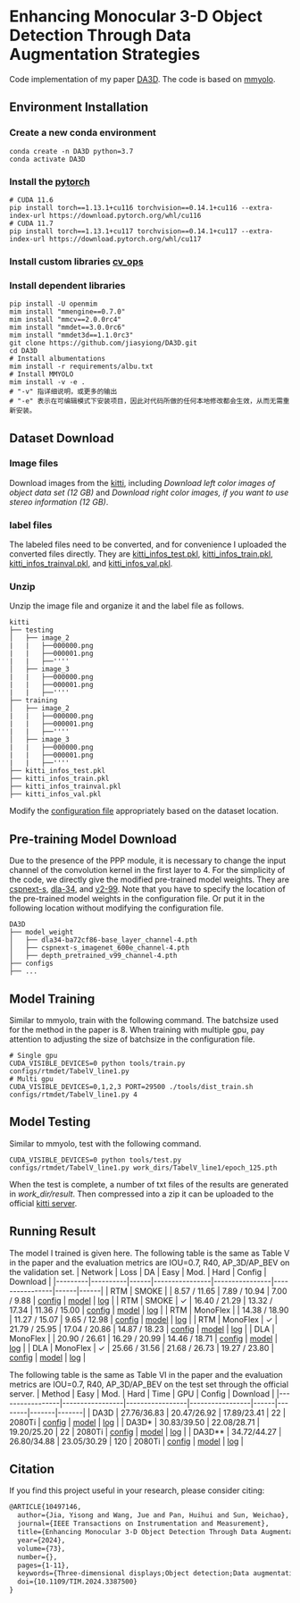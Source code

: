 # Enhancing Monocular 3-D Object Detection Through Data Augmentation Strategies
Code implementation of my paper [DA3D](https://ieeexplore.ieee.org/abstract/document/10497146). The code is based on [mmyolo](https://github.com/open-mmlab/mmyolo).
## Environment Installation

### Create a new conda environment
```shell
conda create -n DA3D python=3.7
conda activate DA3D
```
### Install the [pytorch](https://pytorch.org/get-started/previous-versions/)
```shell
# CUDA 11.6
pip install torch==1.13.1+cu116 torchvision==0.14.1+cu116 --extra-index-url https://download.pytorch.org/whl/cu116
# CUDA 11.7
pip install torch==1.13.1+cu117 torchvision==0.14.1+cu117 --extra-index-url https://download.pytorch.org/whl/cu117
```
### Install custom libraries [cv_ops](https://github.com/jiayisong/cv_ops)
### Install dependent libraries
```shell
pip install -U openmim
mim install "mmengine==0.7.0"
mim install "mmcv==2.0.0rc4"
mim install "mmdet==3.0.0rc6"
mim install "mmdet3d==1.1.0rc3"
git clone https://github.com/jiasyiong/DA3D.git
cd DA3D
# Install albumentations
mim install -r requirements/albu.txt
# Install MMYOLO
mim install -v -e .
# "-v" 指详细说明，或更多的输出
# "-e" 表示在可编辑模式下安装项目，因此对代码所做的任何本地修改都会生效，从而无需重新安装。
```
## Dataset Download
### Image files
Download images from the [kitti](https://www.cvlibs.net/datasets/kitti/eval_object.php?obj_benchmark=3d), including 
*Download left color images of object data set (12 GB)*
and
*Download right color images, if you want to use stereo information (12 GB)*.
### label files
The labeled files need to be converted, and for convenience I uploaded the converted files directly. They are [kitti_infos_test.pkl](https://drive.google.com/file/d/17O_z-XXaxNZN-jxJn3OD9nkOZV29jtNg/view?usp=sharing), [kitti_infos_train.pkl](https://drive.google.com/file/d/1WKZzsdcAjg9EVeLXLa5wAMbsZ4pxCRQU/view?usp=sharing), [kitti_infos_trainval.pkl](https://drive.google.com/file/d/1YkTG-_hG1T_eH5R43iVQrUYKw2-CU2Sc/view?usp=sharing), and [kitti_infos_val.pkl](https://drive.google.com/file/d/1vbMq9bXo5w6B-ynoznIFGsU-vVhZUhRK/view?usp=sharing).
### Unzip
Unzip the image file and organize it and the label file as follows.
```
kitti
├── testing
│   ├── image_2
|   |   ├──000000.png
|   |   ├──000001.png
|   |   ├──''''
│   ├── image_3
|   |   ├──000000.png
|   |   ├──000001.png
|   |   ├──''''
├── training
│   ├── image_2
|   |   ├──000000.png
|   |   ├──000001.png
|   |   ├──''''
│   ├── image_3
|   |   ├──000000.png
|   |   ├──000001.png
|   |   ├──''''
├── kitti_infos_test.pkl
├── kitti_infos_train.pkl
├── kitti_infos_trainval.pkl
├── kitti_infos_val.pkl
```
Modify the [configuration file](configs/rtmdet/det3d/rtmdet-3d_base.py#L22) appropriately based on the dataset location.
## Pre-training Model Download
Due to the presence of the PPP module, it is necessary to change the input channel of the convolution kernel in the first layer to 4. For the simplicity of the code, we directly give the modified pre-trained model weights. They are [cspnext-s](https://drive.google.com/file/d/1Rr3jS5US2k7eqyatphlTiU1pmVV1tB14/view?usp=sharing), [dla-34](https://drive.google.com/file/d/1lPiIZ2UtqyQURDSdyEmChTEIPeRFueOs/view?usp=sharing), and [v2-99](https://drive.google.com/file/d/1Xh5YKZQ81q9aU6hFP2ZC5TdWjd5eESzo/view?usp=sharing). Note that you have to specify the location of the pre-trained model weights in the configuration file. Or put it in the following location without modifying the configuration file.
```
DA3D
├── model_weight
│   ├── dla34-ba72cf86-base_layer_channel-4.pth
│   ├── cspnext-s_imagenet_600e_channel-4.pth
│   ├── depth_pretrained_v99_channel-4.pth
├── configs
├── ...
```
## Model Training
Similar to mmyolo, train with the following command. The batchsize used for the method in the paper is 8. When training with multiple gpu, pay attention to adjusting the size of batchsize in the configuration file.
```shell
# Single gpu
CUDA_VISIBLE_DEVICES=0 python tools/train.py configs/rtmdet/TabelV_line1.py
# Multi gpu
CUDA_VISIBLE_DEVICES=0,1,2,3 PORT=29500 ./tools/dist_train.sh configs/rtmdet/TabelV_line1.py 4
```


## Model Testing
Similar to mmyolo, test with the following command. 
```shell
CUDA_VISIBLE_DEVICES=0 python tools/test.py configs/rtmdet/TabelV_line1.py work_dirs/TabelV_line1/epoch_125.pth
```
When the test is complete, a number of txt files of the results are generated in *work_dir/result*. Then compressed into a zip it can be uploaded to the official [kitti server](https://www.cvlibs.net/datasets/kitti/user_submit.php).

## Running Result
The model I trained is given here. The following table is the same as Table V in the paper and the evaluation metrics are IOU=0.7, R40, AP_3D/AP_BEV on the validation set. 
| Network | Loss     | DA   | Easy           | Mod.           | Hard           |  Config  |  Download  |
|---------|----------|------|----------------|----------------|----------------|------|------|
| RTM     | SMOKE    |      | 8.57 / 11.65   | 7.89 / 10.94   | 7.00 / 9.88    | [config](configs/rtmdet/det3d/TableV_line1.py) | [model](https://drive.google.com/file/d/1zZXUzEj7t7tkEf1Lb8t4KcSqnGwvobNq/view?usp=sharing) \| [log](https://drive.google.com/file/d/1AMwjL0HOcf850uqApsQZfIBF50_fswf2/view?usp=sharing) |
| RTM     | SMOKE    | ✓    | 16.40 / 21.29  | 13.32 / 17.34  | 11.36 / 15.00  | [config](configs/rtmdet/det3d/TableV_line2.py) | [model](https://drive.google.com/file/d/1ZTdEGldUw06ocKgR_i2mfDwyFAf5dP0l/view?usp=sharing) \| [log](https://drive.google.com/file/d/1MDv6GF6eYEborwS0q3XCNK6lVRydG_1P/view?usp=sharing) |
| RTM     | MonoFlex |      | 14.38 / 18.90  | 11.27 / 15.07  | 9.65 / 12.98   | [config](configs/rtmdet/det3d/TableV_line3.py) | [model](https://drive.google.com/file/d/191CXdstSPyN_jgsRoZWJ2g8CiVEaR8Zx/view?usp=sharing) \| [log](https://drive.google.com/file/d/1U12dAQi9TZLOeYJBRrl5JcQD-5CAOqsK/view?usp=sharing) |
| RTM     | MonoFlex | ✓    | 21.79 / 25.95  | 17.04 / 20.86  | 14.87 / 18.23  | [config](configs/rtmdet/det3d/TableV_line4.py) | [model]() \| [log]() |
| DLA     | MonoFlex |      | 20.90 / 26.61  | 16.29 / 20.99  | 14.46 / 18.71  | [config](configs/rtmdet/det3d/TableV_line5.py) | [model]() \| [log]() |
| DLA     | MonoFlex | ✓    | 25.66 / 31.56  | 21.68 / 26.73  | 19.27 / 23.80  | [config](configs/rtmdet/det3d/TableV_line6.py) | [model]() \| [log]() |


The following table is the same as Table VI in the paper and the evaluation metrics are IOU=0.7, R40, AP_3D/AP_BEV on the test set through the official server. 
| Method          | Easy           | Mod.           | Hard            | Time | GPU    |  Config  |  Download  |
|-----------------|-----------------|-----------------|-----------------|------|--------|-------|-------|
| DA3D     | 27.76/36.83     | 20.47/26.92     | 17.89/23.41     | 22   | 2080Ti | [config](configs/rtmdet/det3d/TableVI_line1.py) | [model]() \| [log]() |
| DA3D*   | 30.83/39.50     | 22.08/28.71     | 19.20/25.20     | 22   | 2080Ti | [config](configs/rtmdet/det3d/TableVI_line2.py) | [model]() \| [log]() |
| DA3D** | 34.72/44.27     | 26.80/34.88     | 23.05/30.29     | 120  | 2080Ti | [config](configs/rtmdet/det3d/TableVI_line3.py) | [model]() \| [log]() |
## Citation

If you find this project useful in your research, please consider citing:

```latex
@ARTICLE{10497146,
  author={Jia, Yisong and Wang, Jue and Pan, Huihui and Sun, Weichao},
  journal={IEEE Transactions on Instrumentation and Measurement}, 
  title={Enhancing Monocular 3-D Object Detection Through Data Augmentation Strategies}, 
  year={2024},
  volume={73},
  number={},
  pages={1-11},
  keywords={Three-dimensional displays;Object detection;Data augmentation;Task analysis;Pipelines;Cameras;Detectors;Autonomous driving;data augmentation;deep learning;monocular 3-D object detection},
  doi={10.1109/TIM.2024.3387500}
}
```

